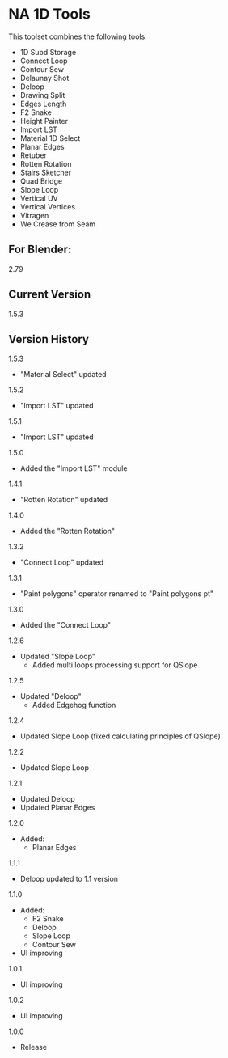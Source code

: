 # NA 1D Tools

This toolset combines the following tools:

- 1D Subd Storage
- Connect Loop
- Contour Sew
- Delaunay Shot
- Deloop
- Drawing Split
- Edges Length
- F2 Snake
- Height Painter
- Import LST
- Material 1D Select
- Planar Edges
- Retuber
- Rotten Rotation
- Stairs Sketcher
- Quad Bridge
- Slope Loop
- Vertical UV
- Vertical Vertices
- Vitragen
- We Crease from Seam

For Blender:
-
2.79

Current Version
-
1.5.3

Version History
-
1.5.3
- "Material Select" updated

1.5.2
- "Import LST" updated

1.5.1
- "Import LST" updated

1.5.0
- Added the "Import LST" module

1.4.1
- "Rotten Rotation" updated

1.4.0
- Added the "Rotten Rotation"

1.3.2
- "Connect Loop" updated

1.3.1
- "Paint polygons" operator renamed to "Paint polygons pt"

1.3.0
- Added the "Connect Loop"

1.2.6
- Updated "Slope Loop"
  - Added multi loops processing support for QSlope

1.2.5
- Updated "Deloop"
  - Added Edgehog function

1.2.4
- Updated Slope Loop (fixed calculating principles of QSlope)

1.2.2
- Updated Slope Loop

1.2.1
- Updated Deloop
- Updated Planar Edges

1.2.0
- Added:
  - Planar Edges

1.1.1
- Deloop updated to 1.1 version

1.1.0
- Added:
  - F2 Snake
  - Deloop
  - Slope Loop
  - Contour Sew
- UI improving

1.0.1
- UI improving

1.0.2
- UI improving

1.0.0
- Release
